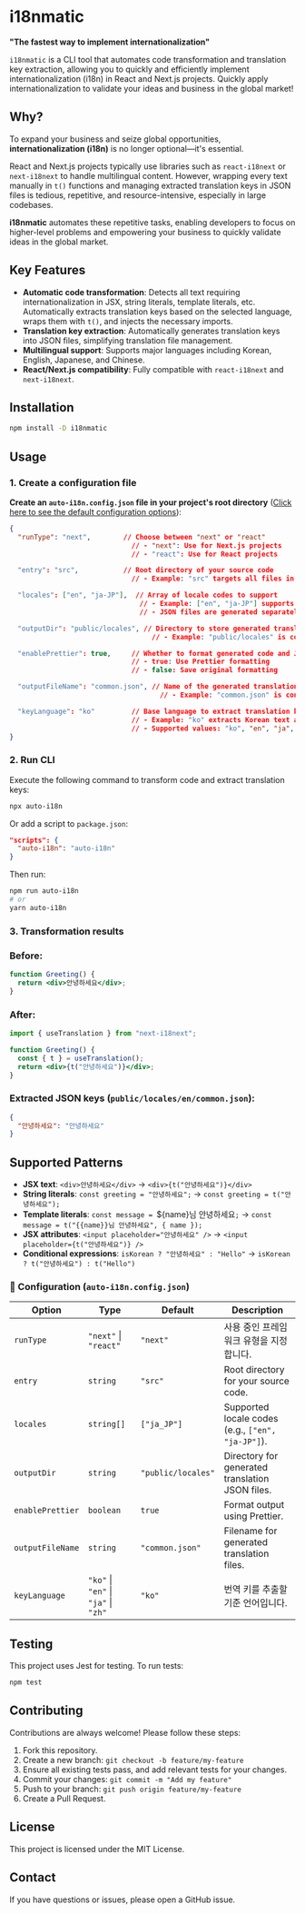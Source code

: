 # i18nmatic

**"The fastest way to implement internationalization"**

`i18nmatic` is a CLI tool that automates code transformation and translation key extraction, allowing you to quickly and efficiently implement internationalization (i18n) in React and Next.js projects. Quickly apply internationalization to validate your ideas and business in the global market!

## Why?

To expand your business and seize global opportunities, **internationalization (i18n)** is no longer optional—it's essential.

React and Next.js projects typically use libraries such as `react-i18next` or `next-i18next` to handle multilingual content. However, wrapping every text manually in `t()` functions and managing extracted translation keys in JSON files is tedious, repetitive, and resource-intensive, especially in large codebases.

**i18nmatic** automates these repetitive tasks, enabling developers to focus on higher-level problems and empowering your business to quickly validate ideas in the global market.

## Key Features

- **Automatic code transformation**: Detects all text requiring internationalization in JSX, string literals, template literals, etc. Automatically extracts translation keys based on the selected language, wraps them with `t()`, and injects the necessary imports.
- **Translation key extraction**: Automatically generates translation keys into JSON files, simplifying translation file management.
- **Multilingual support**: Supports major languages including Korean, English, Japanese, and Chinese.
- **React/Next.js compatibility**: Fully compatible with `react-i18next` and `next-i18next`.

## Installation

```bash
npm install -D i18nmatic

```

## Usage

### 1. Create a configuration file

**Create an `auto-i18n.config.json` file in your project's root directory** ([Click here to see the default configuration options](https://github.com/seonghunYang/i18nmatic?tab=readme-ov-file#-configuration-auto-i18nconfigjson)):

```json
{
  "runType": "next",        // Choose between "next" or "react"
                              // - "next": Use for Next.js projects
                              // - "react": Use for React projects

  "entry": "src",           // Root directory of your source code
                              // - Example: "src" targets all files in the src directory

  "locales": ["en", "ja-JP"],  // Array of locale codes to support
                                // - Example: ["en", "ja-JP"] supports English and Japanese
                                // - JSON files are generated separately per language

  "outputDir": "public/locales", // Directory to store generated translation JSON files
                                   // - Example: "public/locales" is compatible with Next.js static paths

  "enablePrettier": true,     // Whether to format generated code and JSON files using Prettier
                              // - true: Use Prettier formatting
                              // - false: Save original formatting

  "outputFileName": "common.json", // Name of the generated translation JSON file
                                     // - Example: "common.json" is consistent across languages

  "keyLanguage": "ko"         // Base language to extract translation keys
                              // - Example: "ko" extracts Korean text as translation keys
                              // - Supported values: "ko", "en", "ja", "zh", etc.
}

```

### 2. Run CLI

Execute the following command to transform code and extract translation keys:

```bash
npx auto-i18n
```

Or add a script to `package.json`:

```json
"scripts": {
  "auto-i18n": "auto-i18n"
}
```

Then run:

```bash
npm run auto-i18n
# or
yarn auto-i18n
```

### 3. Transformation results

### Before:

```jsx
function Greeting() {
  return <div>안녕하세요</div>;
}
```

### After:

```jsx
import { useTranslation } from "next-i18next";

function Greeting() {
  const { t } = useTranslation();
  return <div>{t("안녕하세요")}</div>;
}
```

### Extracted JSON keys (`public/locales/en/common.json`):

```json
{
  "안녕하세요": "안녕하세요"
}
```

## Supported Patterns

- **JSX text**: `<div>안녕하세요</div>` → `<div>{t("안녕하세요")}</div>`
- **String literals**: `const greeting = "안녕하세요";` → `const greeting = t("안녕하세요");`
- **Template literals**: `const message = `${name}님 안녕하세요`;` → `const message = t("{{name}}님 안녕하세요", { name });`
- **JSX attributes**: `<input placeholder="안녕하세요" />` → `<input placeholder={t("안녕하세요")} />`
- **Conditional expressions**: `isKorean ? "안녕하세요" : "Hello"` → `isKorean ? t("안녕하세요") : t("Hello")`

### 📘 Configuration (`auto-i18n.config.json`)

| Option | Type | Default | Description |
| --- | --- | --- | --- |
| `runType` | `"next"` \| `"react"` | `"next"` | 사용 중인 프레임워크 유형을 지정합니다. |
| `entry` | `string` | `"src"` | Root directory for your source code. |
| `locales` | `string[]` | `["ja_JP"]` | Supported locale codes (e.g., `["en", "ja-JP"]`). |
| `outputDir` | `string` | `"public/locales"` | Directory for generated translation JSON files. |
| `enablePrettier` | `boolean` | `true` | Format output using Prettier. |
| `outputFileName` | `string` | `"common.json"` | Filename for generated translation files. |
| `keyLanguage` | `"ko"` \| `"en"` \| `"ja"` \| `"zh"` | `"ko"` | 번역 키를 추출할 기준 언어입니다. |

## Testing

This project uses Jest for testing. To run tests:

```bash
npm test
```

## Contributing

Contributions are always welcome! Please follow these steps:

1. Fork this repository.
2. Create a new branch: `git checkout -b feature/my-feature`
3. Ensure all existing tests pass, and add relevant tests for your changes.
4. Commit your changes: `git commit -m "Add my feature"`
5. Push to your branch: `git push origin feature/my-feature`
6. Create a Pull Request.

## License

This project is licensed under the MIT License.

## Contact

If you have questions or issues, please open a GitHub issue.
